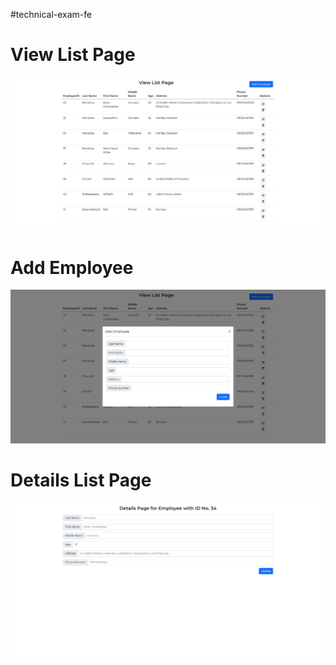 #technical-exam-fe


# View List Page
![ScreenShot](https://github.com/briancgmendoza/technical-exam-fe/blob/main/View%20List%20Page.png)

# Add Employee
![ScreenShot](https://github.com/briancgmendoza/technical-exam-fe/blob/main/Add%20New%20Employee.png)

# Details List Page
![ScreenShot](https://github.com/briancgmendoza/technical-exam-fe/blob/main/Detailed%20List%20Page.png)
